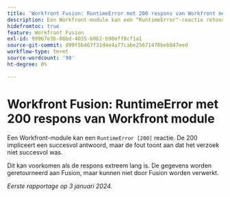 ```yaml
---
title: 'Workfront Fusion: RuntimeError met 200 respons van Workfront module'
description: Een Workfront-module kan een "RuntimeError"-reactie retourneren [200]. De 200 impliceert een succesvol antwoord, maar de fout toont aan dat het verzoek niet succesvol was.
hidefromtoc: true
feature: Workfront Fusion
exl-id: 99967e3b-08bd-4035-b0b2-b90eff8cf1a1
source-git-commit: d99f5b467f31d4e4a77cabe25671470beb847eed
workflow-type: tm+mt
source-wordcount: '90'
ht-degree: 0%

---
```


# Workfront Fusion: RuntimeError met 200 respons van Workfront module

<!--

>[!NOTE]
>
>This issue was fixed on May 9, 2024.

-->

Een Workfront-module kan een `RuntimeError [200]` reactie. De 200 impliceert een succesvol antwoord, maar de fout toont aan dat het verzoek niet succesvol was.

Dit kan voorkomen als de respons extreem lang is. De gegevens worden geretourneerd aan Fusion, maar kunnen niet door Fusion worden verwerkt.

_Eerste rapportage op 3 januari 2024._
